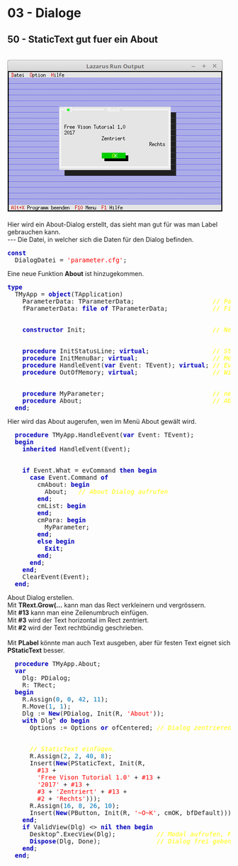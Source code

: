 # 03 - Dialoge
## 50 - StaticText gut fuer ein About
<br>
<img src="image.png" alt="Selfhtml"><br><br>
Hier wird ein About-Dialog erstellt, das sieht man gut für was man Label gebrauchen kann.<br>
---
Die Datei, in welcher sich die Daten für den Dialog befinden.<br>
<pre><code=pascal><b><font color="0000BB">const</font></b>
  DialogDatei = <font color="#FF0000">'parameter.cfg'</font>;</code></pre>
Eine neue Funktion <b>About</b> ist hinzugekommen.<br>
<pre><code=pascal><b><font color="0000BB">type</font></b>
  TMyApp = <b><font color="0000BB">object</font></b>(TApplication)
    ParameterData: TParameterData;                     <i><font color="#FFFF00">// Parameter für Dialog.</font></i>
    fParameterData: <b><font color="0000BB">file</font></b> <b><font color="0000BB">of</font></b> TParameterData;            <i><font color="#FFFF00">// File-Hander füe das speichern/laden der Daten des Dialoges.</font></i>
<br>
    <b><font color="0000BB">constructor</font></b> Init;                                  <i><font color="#FFFF00">// Neuer Constructor</font></i>
<br>
    <b><font color="0000BB">procedure</font></b> InitStatusLine; <b><font color="0000BB">virtual</font></b>;                 <i><font color="#FFFF00">// Statuszeile</font></i>
    <b><font color="0000BB">procedure</font></b> InitMenuBar; <b><font color="0000BB">virtual</font></b>;                    <i><font color="#FFFF00">// Menü</font></i>
    <b><font color="0000BB">procedure</font></b> HandleEvent(<b><font color="0000BB">var</font></b> Event: TEvent); <b><font color="0000BB">virtual</font></b>; <i><font color="#FFFF00">// Eventhandler</font></i>
    <b><font color="0000BB">procedure</font></b> OutOfMemory; <b><font color="0000BB">virtual</font></b>;                    <i><font color="#FFFF00">// Wird aufgerufen, wen Speicher überläuft.</font></i>
<br>
    <b><font color="0000BB">procedure</font></b> MyParameter;                             <i><font color="#FFFF00">// neue Funktion für einen Dialog.</font></i>
    <b><font color="0000BB">procedure</font></b> About;                                   <i><font color="#FFFF00">// About Dialog.</font></i>
  <b><font color="0000BB">end</font></b>;</code></pre>
Hier wird das About augerufen, wen im Menü About gewält wird.<br>
<pre><code=pascal>  <b><font color="0000BB">procedure</font></b> TMyApp.HandleEvent(<b><font color="0000BB">var</font></b> Event: TEvent);
  <b><font color="0000BB">begin</font></b>
    <b><font color="0000BB">inherited</font></b> HandleEvent(Event);
<br>
    <b><font color="0000BB">if</font></b> Event.What = evCommand <b><font color="0000BB">then</font></b> <b><font color="0000BB">begin</font></b>
      <b><font color="0000BB">case</font></b> Event.Command <b><font color="0000BB">of</font></b>
        cmAbout: <b><font color="0000BB">begin</font></b>
          About;   <i><font color="#FFFF00">// About Dialog aufrufen</font></i>
        <b><font color="0000BB">end</font></b>;
        cmList: <b><font color="0000BB">begin</font></b>
        <b><font color="0000BB">end</font></b>;
        cmPara: <b><font color="0000BB">begin</font></b>
          MyParameter;
        <b><font color="0000BB">end</font></b>;
        <b><font color="0000BB">else</font></b> <b><font color="0000BB">begin</font></b>
          <b><font color="0000BB">Exit</font></b>;
        <b><font color="0000BB">end</font></b>;
      <b><font color="0000BB">end</font></b>;
    <b><font color="0000BB">end</font></b>;
    ClearEvent(Event);
  <b><font color="0000BB">end</font></b>;</code></pre>
About Dialog erstellen.<br>
Mit <b>TRext.Grow(...</b> kann man das Rect verkleinern und vergrössern.<br>
Mit <b>#13</b> kann man eine Zeilenumbruch einfügen.<br>
Mit <b>#3</b> wird der Text horizontal im Rect zentriert.<br>
Mit <b>#2</b> wird der Text rechtbündig geschrieben.<br>
<br>
Mit <b>PLabel</b> könnte man auch Text ausgeben, aber für festen Text eignet sich <b>PStaticText</b> besser.<br>
<pre><code=pascal>  <b><font color="0000BB">procedure</font></b> TMyApp.About;
  <b><font color="0000BB">var</font></b>
    Dlg: PDialog;
    R: TRect;
  <b><font color="0000BB">begin</font></b>
    R.Assign(<font color="#0077BB">0</font>, <font color="#0077BB">0</font>, <font color="#0077BB">42</font>, <font color="#0077BB">11</font>);
    R.Move(<font color="#0077BB">1</font>, <font color="#0077BB">1</font>);
    Dlg := <b><font color="0000BB">New</font></b>(PDialog, Init(R, <font color="#FF0000">'About'</font>));
    <b><font color="0000BB">with</font></b> Dlg^ <b><font color="0000BB">do</font></b> <b><font color="0000BB">begin</font></b>
      Options := Options <b><font color="0000BB">or</font></b> ofCentered; <i><font color="#FFFF00">// Dialog zentrieren</font></i>
<br>
      <i><font color="#FFFF00">// StaticText einfügen.</font></i>
      R.Assign(<font color="#0077BB">2</font>, <font color="#0077BB">2</font>, <font color="#0077BB">40</font>, <font color="#0077BB">8</font>);
      Insert(<b><font color="0000BB">New</font></b>(PStaticText, Init(R,
        <font color="#FF0000">#13</font> +
        <font color="#FF0000">'Free Vison Tutorial 1.0'</font> + <font color="#FF0000">#13</font> +
        <font color="#FF0000">'2017'</font> + <font color="#FF0000">#13</font> +
        <font color="#FF0000">#3</font> + <font color="#FF0000">'Zentriert'</font> + <font color="#FF0000">#13</font> +
        <font color="#FF0000">#2</font> + <font color="#FF0000">'Rechts'</font>)));
      R.Assign(<font color="#0077BB">16</font>, <font color="#0077BB">8</font>, <font color="#0077BB">26</font>, <font color="#0077BB">10</font>);
      Insert(<b><font color="0000BB">New</font></b>(PButton, Init(R, <font color="#FF0000">'~O~K'</font>, cmOK, bfDefault)));
    <b><font color="0000BB">end</font></b>;
    <b><font color="0000BB">if</font></b> ValidView(Dlg) <> <b><font color="0000BB">nil</font></b> <b><font color="0000BB">then</font></b> <b><font color="0000BB">begin</font></b>
      Desktop^.ExecView(Dlg);           <i><font color="#FFFF00">// Modal aufrufen, Funktionsergebniss wird nicht ausgewrtet.</font></i>
      <b><font color="0000BB">Dispose</font></b>(Dlg, Done);               <i><font color="#FFFF00">// Dialog frei geben.</font></i>
    <b><font color="0000BB">end</font></b>;
  <b><font color="0000BB">end</font></b>;</code></pre>
<br>
